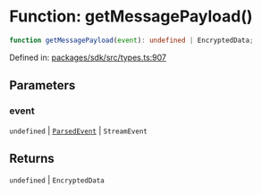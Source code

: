 # Function: getMessagePayload()

```ts
function getMessagePayload(event): undefined | EncryptedData;
```

Defined in: [packages/sdk/src/types.ts:907](https://github.com/towns-protocol/towns/blob/0db1fd0ac7258e8db8cedfb6183e8eade8284fa1/packages/sdk/src/types.ts#L907)

## Parameters

### event

`undefined` | [`ParsedEvent`](../interfaces/ParsedEvent.md) | `StreamEvent`

## Returns

`undefined` \| `EncryptedData`
